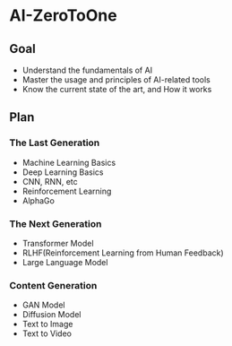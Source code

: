 # AI-ZeroToOne

## Goal
 - Understand the fundamentals of AI
 - Master the usage and principles of AI-related tools
 - Know the current state of the art, and How it works

## Plan
### The Last Generation
 - Machine Learning Basics
 - Deep Learning Basics
 - CNN, RNN, etc
 - Reinforcement Learning
 - AlphaGo
### The Next Generation
 - Transformer Model
 - RLHF(Reinforcement Learning from Human Feedback)
 - Large Language Model
### Content Generation
 - GAN Model
 - Diffusion Model
 - Text to Image
 - Text to Video
